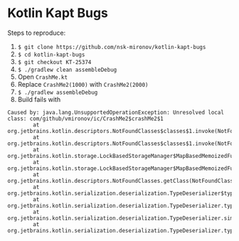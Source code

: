 Kotlin Kapt Bugs
===========================================

Steps to reproduce:

1. `$ git clone https://github.com/nsk-mironov/kotlin-kapt-bugs`
2. `$ cd kotlin-kapt-bugs`
3. `$ git checkout KT-25374`
4. `$ ./gradlew clean assembleDebug`
5. Open `CrashMe.kt`
6. Replace `CrashMe2(1000)` with `CrashMe2(2000)`
7. `$ ./gradlew assembleDebug`
8. Build fails with
```
Caused by: java.lang.UnsupportedOperationException: Unresolved local class: com/github/vmironov/ic/CrashMe2$crashMe2$1
        at org.jetbrains.kotlin.descriptors.NotFoundClasses$classes$1.invoke(NotFoundClasses.kt:33)
        at org.jetbrains.kotlin.descriptors.NotFoundClasses$classes$1.invoke(NotFoundClasses.kt:21)
        at org.jetbrains.kotlin.storage.LockBasedStorageManager$MapBasedMemoizedFunction.invoke(LockBasedStorageManager.java:448)
        at org.jetbrains.kotlin.storage.LockBasedStorageManager$MapBasedMemoizedFunctionToNotNull.invoke(LockBasedStorageManager.java:523)
        at org.jetbrains.kotlin.descriptors.NotFoundClasses.getClass(NotFoundClasses.kt:91)
        at org.jetbrains.kotlin.serialization.deserialization.TypeDeserializer$typeConstructor$1.invoke(TypeDeserializer.kt:109)
        at org.jetbrains.kotlin.serialization.deserialization.TypeDeserializer.typeConstructor(TypeDeserializer.kt:113)
        at org.jetbrains.kotlin.serialization.deserialization.TypeDeserializer.simpleType(TypeDeserializer.kt:71)
        at org.jetbrains.kotlin.serialization.deserialization.TypeDeserializer.type(TypeDeserializer.kt:59)
```
